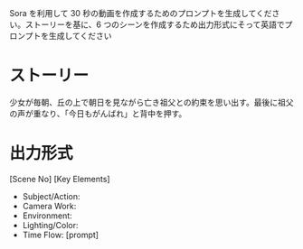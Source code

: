 Sora を利用して 30 秒の動画を作成するためのプロンプトを生成してください。ストーリーを基に、6 つのシーンを作成するため出力形式にそって英語でプロンプトを生成してください

ストーリー
========
少女が毎朝、丘の上で朝日を見ながら亡き祖父との約束を思い出す。最後に祖父の声が重なり、「今日もがんばれ」と背中を押す。

出力形式
========
[Scene No]
[Key Elements]
  * Subject/Action:
  * Camera Work:
  * Environment:
  * Lighting/Color:
  * Time Flow:
[prompt]
